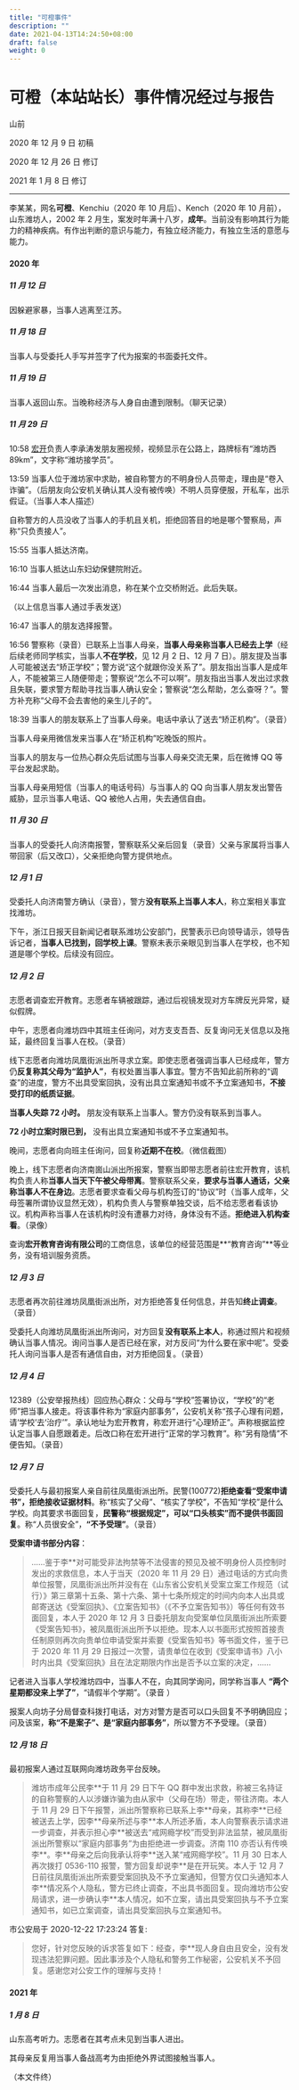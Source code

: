 ```yaml
---
title: "可橙事件"
description: ""
date: 2021-04-13T14:24:50+08:00
draft: false
weight: 0
---
```


# 可橙（本站站长）事件情况经过与报告

山前

2020 年 12 月 9 日 初稿

2020 年 12 月 26 日 修订

2021 年 1 月 8 日 修订

---

李某某，网名**可橙**、Kenchiu（2020 年 10 月后）、Kench（2020 年 10 月前），山东潍坊人，2002 年 2 月生，案发时年满十八岁，**成年**。当前没有影响其行为能力的精神疾病。有作出判断的意识与能力，有独立经济能力，有独立生活的意愿与能力。

#### 2020 年

##### 11 月 12 日

因躲避家暴，当事人逃离至江苏。

##### 11 月 18 日

当事人与受委托人手写并签字了代为报案的书面委托文件。

##### 11 月 19 日

当事人返回山东。当晚称经济与人身自由遭到限制。（聊天记录）

##### 11 月 29 日

10:58 <u>宏开</u>负责人李承涛发朋友圈视频，视频显示在公路上，路牌标有“潍坊西 89km”，文字称“潍坊接学员”。

13:59 当事人位于潍坊家中求助，被自称警方的不明身份人员带走，理由是“卷入诈骗”。（后朋友向公安机关确认其人没有被传唤）不明人员穿便服，开私车，出示假证。（当事人本人描述）

自称警方的人员没收了当事人的手机且关机，拒绝回答目的地是哪个警察局，声称“只负责接人”。

15:55 当事人抵达济南。

16:10 当事人抵达山东妇幼保健院附近。

16:44 当事人最后一次发出消息，称在某个立交桥附近。此后失联。

（以上信息当事人通过手表发送）

16:47 当事人的朋友选择报警。

16:56 警察称（录音）已联系上当事人母亲，**当事人母亲称当事人已经去上学**（经后续老师同学核实，当事人**不在学校**，见 12 月 2 日、12 月 7 日）。朋友提及当事人可能被送去“矫正学校”；警方说“这个就跟你没关系了”。朋友指出当事人是成年人，不能被第三人随便带走；警察说“怎么不可以啊”。朋友指出当事人发出过求救且失联，要求警方帮助寻找当事人确认安全；警察说“怎么帮助，怎么查呀？”。警方补充称“父母不会去害他的亲生儿子的”。

18:39 当事人的朋友联系上了当事人母亲。电话中承认了送去“矫正机构”。（录音）

当事人母亲用微信发来当事人在“矫正机构”吃晚饭的照片。

当事人的朋友与一位热心群众先后试图与当事人母亲交流无果，后在微博 QQ 等平台发起求助。

当事人母亲用短信（当事人的电话号码）与当事人的 QQ 向当事人朋友发出警告威胁，显示当事人电话、QQ 被他人占用，失去通信自由。

##### 11 月 30 日

当事人的受委托人向济南报警，警察联系父亲后回复（录音）父亲与家属将当事人带回家（后又改口），父亲拒绝向警方提供地点。

##### 12 月 1 日

受委托人向济南警方确认（录音），警方**没有联系上当事人本人**，称立案相关事宜找潍坊。

下午，浙江日报天目新闻记者联系潍坊公安部门，民警表示已向领导请示，领导告诉记者，**当事人已找到，回学校上课**。警察未表示亲眼见到当事人在学校，也不知道是哪个学校。后续没有回应。

##### 12 月 2 日

志愿者调查宏开教育。志愿者车辆被跟踪，通过后视镜发现对方车牌反光异常，疑似假牌。

中午，志愿者向潍坊四中其班主任询问，对方支支吾吾、反复询问无关信息以及拖延，最终回复当事人在校。（录音）

线下志愿者向潍坊凤凰街派出所寻求立案。即使志愿者强调当事人已经成年，警方仍**反复称其父母为“监护人”**，有权处置当事人事宜。警方不告知此前所称的“调查”的进度，警方不出具受案回执，没有出具立案通知书或不予立案通知书，**不接受打印的纸质证据**。

**当事人失踪 72 小时。** 朋友没有联系上当事人。警方仍没有联系到当事人。

**72 小时立案时限已到，** 没有出具立案通知书或不予立案通知书。

晚间，志愿者向向班主任询问，回复称**近期不在校**。（微信截图）

晚上，线下志愿者向济南崮山派出所报案，警察当即带志愿者前往宏开教育，该机构负责人称**当事人当天下午被父母带离**。警察联系父亲，**要求与当事人通话，父亲称当事人不在身边**。志愿者要求查看父母与机构签订的“协议”时（当事人成年，父母签署所谓协议显然无效），机构负责人与警察单独交谈，后不给志愿者看该协议。机构声称当事人在该机构时没有遭暴力对待，身体没有不适。**拒绝进入机构查看**。（录像）

查询**宏开教育咨询有限公司**的工商信息，该单位的经营范围是**“教育咨询”**等业务，没有培训服务资质。

##### 12 月 3 日

志愿者再次前往潍坊凤凰街派出所，对方拒绝答复任何信息，并告知**终止调查**。（录音）

受委托人向潍坊凤凰街派出所询问，对方回复**没有联系上本人**，称通过照片和视频确认当事人情况。询问当事人是否已经在家，对方反问“为什么要在家中呢”。受委托人询问当事人是否有通信自由，对方拒绝回复。（录音）

##### 12 月 4 日

12389（公安举报热线）回应热心群众：父母与“学校”签署协议，“学校”的“老师”把当事人接走。将该事件称为“家庭内部事务”，公安机关称“孩子心理有问题，请‘学校’去‘治疗’”。承认地址为宏开教育，称宏开进行“心理矫正”。声称根据监控认定当事人自愿跟着走。后改口称在宏开进行“正常的学习教育”。称“另有隐情”不便告知。（录音）

##### 12 月 7 日

受委托人与最初报案人亲自前往凤凰街派出所。民警(100772)**拒绝查看“受案申请书”，拒绝接收证据材料**。称“核实了父母”、“核实了学校”，不告知“学校”是什么学校。向其要求书面回复，**民警称“根据规定”，可以“口头核实”而不提供书面回复**。称“人员很安全”，**“不予受理”**。（录音）

**受案申请书部分内容**：

> ……鉴于李\*\*对可能受非法拘禁等不法侵害的预见及被不明身份人员控制时发出的求救信息，本人于当天（2020 年 11 月 29 日）通过电话的方式向贵单位报警，凤凰街派出所并没有在《山东省公安机关受案立案工作规范（试行）》第三章第十五条、第十六条、第十七条所规定的时间内向本人出具或邮寄送达《受案回执》、《立案告知书》（《不予立案告知书》）等任何有效书面回复，本人于 2020 年 12 月 3 日委托朋友向受案单位凤凰街派出所索要《受案告知书》，被凤凰街派出所予以拒绝。现本人以书面形式按照首接责任制原则再次向贵单位申请受案并索要《受案告知书》等书面文件，鉴于已于 2020 年 11 月 29 日报过一次警，请贵单位在收到《受案申请书》八小时内出具《受案回执》且在法定期限内作出是否予以立案的决定，……

记者进入当事人学校潍坊四中，当事人不在，向其同学询问，同学称当事人 **“两个星期都没来上学了”**，“请假半个学期”。（录音 ）

报案人向坊子分局督查科拨打电话，对方对警方是否可以口头回复不予明确回应；问及该案，**称“不是案子”、是“家庭内部事务”**，所以警方不予受理。（录音）

##### 12 月 18 日

最初报案人通过互联网向潍坊政务平台反映。

> 潍坊市成年公民李\*\*于 11 月 29 日下午 QQ 群中发出求救，称被三名持证的自称警察的人以涉嫌诈骗为由从家中（父母在场）带走，带往济南。本人于 11 月 29 日下午报警，派出所警察称已联系上李\*\*母亲，其称李\*\*已经被送去上学，因李\*\*母亲所述与李\*\*本人所述矛盾，本人向警察表示请求进一步调查，并表示担心李\*\*被送去“戒网瘾学校”而受到非法监禁，被凤凰街派出所警察以“家庭内部事务”为由拒绝进一步调查。济南 110 亦否认有传唤李\*\*。李\*\*母亲之后向我承认将李\*\*送入某“戒网瘾学校”。11 月 30 日本人再次拨打 0536-110 报警，警方回复却说李\*\*是在开玩笑。本人于 12 月 7 日前往凤凰街派出所索要受案回执及不予立案通知，但警方仅口头通知本人李\*\*情况系个人隐私，警方已终止调查，不出具书面回复。现向潍坊市公安局请求，进一步确认李\*\*本人情况，如不立案，请出具受案回执与不予立案通知书，如已立案调查，请出具受案回执与立案通知书。

市公安局于 2020-12-22 17:23:24 答复:

> 您好，针对您反映的诉求答复如下：经查，李\*\*现人身自由且安全，没有发现违法犯罪问题。因此事涉及个人隐私和警务工作秘密，公安机关不予回复。感谢您对公安工作的理解与支持！

#### 2021 年

##### 1 月 8 日

山东高考听力。志愿者在其考点未见到当事人进出。

其母亲反复用当事人备战高考为由拒绝外界试图接触当事人。

（本文件终）
